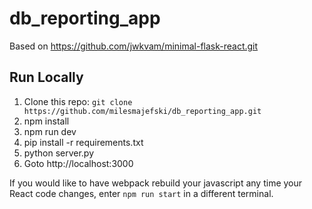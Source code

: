 # db_reporting_app

Based on https://github.com/jwkvam/minimal-flask-react.git

## Run Locally

1. Clone this repo: `git clone https://github.com/milesmajefski/db_reporting_app.git`
2. npm install
3. npm run dev
4. pip install -r requirements.txt
5. python server.py
6. Goto http://localhost:3000

If you would like to have webpack rebuild your javascript any time your React code changes, enter `npm run start` in a different terminal.
